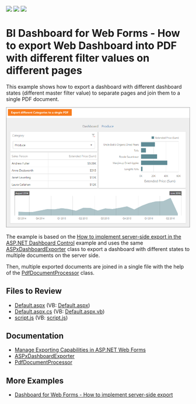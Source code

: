 <!-- default badges list -->
![](https://img.shields.io/endpoint?url=https://codecentral.devexpress.com/api/v1/VersionRange/128580211/23.1.1%2B)
[![](https://img.shields.io/badge/Open_in_DevExpress_Support_Center-FF7200?style=flat-square&logo=DevExpress&logoColor=white)](https://supportcenter.devexpress.com/ticket/details/T511362)
[![](https://img.shields.io/badge/📖_How_to_use_DevExpress_Examples-e9f6fc?style=flat-square)](https://docs.devexpress.com/GeneralInformation/403183)
<!-- default badges end -->

# BI Dashboard for Web Forms - How to export Web Dashboard into PDF with different filter values on different pages


This example shows how to export a dashboard with different dashboard states (different master filter value) to separate pages and join them to a single PDF document.

![dashboard](dashboard.png)

The example is based on the [How to implement server-side export in the ASP.NET Dashboard Control](https://github.com/DevExpress-Examples/web-forms-dashboard-implement-server-side-export) example and uses the same [ASPxDashboardExporter](https://docs.devexpress.com/Dashboard/DevExpress.DashboardWeb.ASPxDashboardExporter?p=netframework) class to export a dashboard with different states to multiple documents on the server side. 

Then, multiple exported documents are joined in a single file with the help of the [PdfDocumentProcessor](https://docs.devexpress.com/OfficeFileAPI/DevExpress.Pdf.PdfDocumentProcessor) class.


## Files to Review

* [Default.aspx](./CS/ASPxDashboard_ServerExport/Default.aspx) (VB: [Default.aspx](./VB/ASPxDashboard_ServerExport/Default.aspx))
* [Default.aspx.cs](./CS/ASPxDashboard_ServerExport/Default.aspx.cs) (VB: [Default.aspx.vb](./VB/ASPxDashboard_ServerExport/Default.aspx.vb))
* [script.js](./CS/ASPxDashboard_ServerExport/Script/script.js) (VB: [script.js](./VB/ASPxDashboard_ServerExport/Script/script.js)) 

## Documentation

- [Manage Exporting Capabilities in ASP.NET Web Forms](https://docs.devexpress.com/Dashboard/12140/web-dashboard/integrate-dashboard-component/aspnet-web-forms-dashboard-control/manage-exporting-capabilities?p=netframework)
- [ASPxDashboardExporter](https://docs.devexpress.com/Dashboard/DevExpress.DashboardWeb.ASPxDashboardExporter)
- [PdfDocumentProcessor](https://docs.devexpress.com/OfficeFileAPI/DevExpress.Pdf.PdfDocumentProcessor)

## More Examples

- [Dashboard for Web Forms - How to implement server-side export](https://github.com/DevExpress-Examples/web-forms-dashboard-implement-server-side-export)
